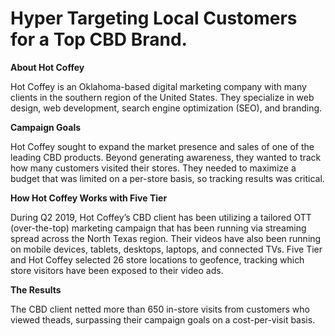 # Hyper Targeting Local Customers for a Top CBD Brand.

**About Hot Coffey**

Hot Coffey is an Oklahoma-based digital marketing company with many clients in the southern region of the United States. They specialize in web design, web development, search engine optimization (SEO), and branding.

**Campaign Goals**

Hot Coffey sought to expand the market presence and sales of one of the leading CBD products. Beyond generating awareness, they wanted to track how many customers visited their stores. They needed to maximize a budget that was limited on a per-store basis, so tracking results was critical.&#x20;

**How Hot Coffey Works with Five Tier**

During Q2 2019, Hot Coffey’s CBD client has been utilizing a tailored OTT (over-the-top) marketing campaign that has been running via streaming spread across the North Texas region. Their videos have also been running on mobile devices, tablets, desktops, laptops, and connected TVs. Five Tier and Hot Coffey selected 26 store locations to geofence, tracking which store visitors have been exposed to their video ads.

**The Results**

The CBD client netted more than 650 in-store visits from customers who viewed theads, surpassing their campaign goals on a cost-per-visit basis.
